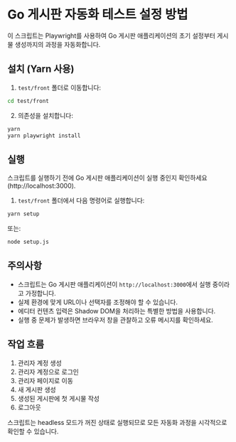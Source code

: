 # Go 게시판 자동화 테스트 설정 방법

이 스크립트는 Playwright를 사용하여 Go 게시판 애플리케이션의 초기 설정부터 게시물 생성까지의 과정을 자동화합니다.

## 설치 (Yarn 사용)

1. `test/front` 폴더로 이동합니다:

```bash
cd test/front
```

2. 의존성을 설치합니다:

```bash
yarn
yarn playwright install
```

## 실행

스크립트를 실행하기 전에 Go 게시판 애플리케이션이 실행 중인지 확인하세요(http://localhost:3000).

1. `test/front` 폴더에서 다음 명령어로 실행합니다:

```bash
yarn setup
```

또는:

```bash
node setup.js
```

## 주의사항

- 스크립트는 Go 게시판 애플리케이션이 `http://localhost:3000`에서 실행 중이라고 가정합니다.
- 실제 환경에 맞게 URL이나 선택자를 조정해야 할 수 있습니다.
- 에디터 컨텐츠 입력은 Shadow DOM을 처리하는 특별한 방법을 사용합니다.
- 실행 중 문제가 발생하면 브라우저 창을 관찰하고 오류 메시지를 확인하세요.

## 작업 흐름

1. 관리자 계정 생성
2. 관리자 계정으로 로그인
3. 관리자 페이지로 이동
4. 새 게시판 생성
5. 생성된 게시판에 첫 게시물 작성
6. 로그아웃

스크립트는 headless 모드가 꺼진 상태로 실행되므로 모든 자동화 과정을 시각적으로 확인할 수 있습니다.
